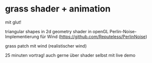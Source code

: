 # grass shader + animation

mit glut!

triangular shapes in 2d
geometry shader in openGL
Perlin-Noise-Implementierung für Wind (https://github.com/Reputeless/PerlinNoise)

grass patch mit wind (realistischer wind)

25 minuten vortrag!
auch gerne über shader selbst mit live demo
